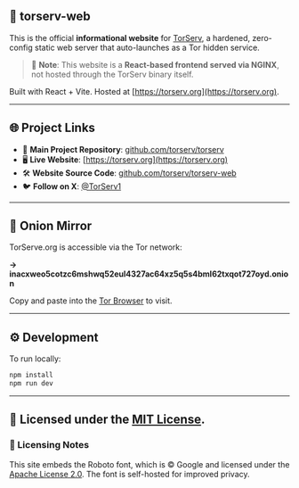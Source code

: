 ## 🚀 torserv-web

This is the official **informational website** for [TorServ](https://github.com/torserv/torserv), a hardened, zero-config static web server that auto-launches as a Tor hidden service.

> 🧠 **Note**: This website is a **React-based frontend served via NGINX**, not hosted through the TorServ binary itself.

Built with React + Vite. Hosted at [https://torserv.org](https://torserv.org).

---

## 🌐 Project Links

- 🧠 **Main Project Repository**: [github.com/torserv/torserv](https://github.com/torserv/torserv)
- 🖥️ **Live Website**: [https://torserv.org](https://torserv.org)
- 🛠️ **Website Source Code**: [github.com/torserv/torserv-web](https://github.com/torserv/torserv-web)
- 🐦 **Follow on X**: [@TorServ1](https://x.com/TorServ1)

---

## 🧅 Onion Mirror

TorServe.org is accessible via the Tor network:

**→ inacxweo5cotzc6mshwq52eul4327ac64xz5q5s4bml62txqot727oyd.onion**

Copy and paste into the [Tor Browser](https://www.torproject.org/) to visit.

---

## ⚙️ Development

To run locally:

```bash
npm install
npm run dev
```

---

## 📄 Licensed under the [MIT License](./LICENSE).

### 📄 Licensing Notes

This site embeds the Roboto font, which is © Google and licensed under the [Apache License 2.0](https://www.apache.org/licenses/LICENSE-2.0). The font is self-hosted for improved privacy.
